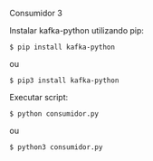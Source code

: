 Consumidor 3

Instalar kafka-python utilizando pip:

    $ pip install kafka-python

ou

    $ pip3 install kafka-python

Executar script:

    $ python consumidor.py
ou

    $ python3 consumidor.py
